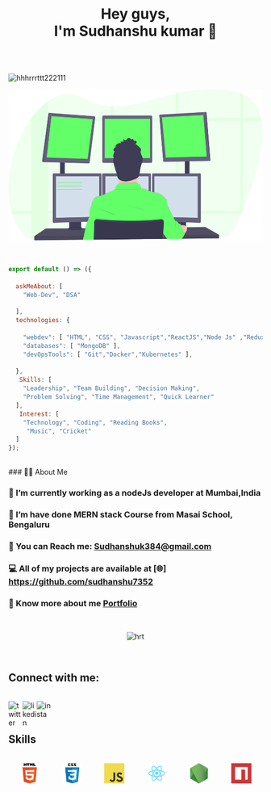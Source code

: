 <h1 align="center"> Hey guys,<br> I'm Sudhanshu kumar 💚</h1> 

<br>
<!---
[![Twitter: hhhrrrttt222111](https://img.shields.io/twitter/follow/hhhrrrttt222111?style=social)](https://twitter.com/hhhrrrttt222111)  &nbsp;&nbsp;&nbsp;&nbsp;
[![Linkedin: hhhrrrttt222111](https://img.shields.io/badge/-hhhrrrttt222111-blue?style=flat-square&logo=Linkedin&logoColor=black&link=https://www.linkedin.com/in/hhhrrrttt222111/)](https://www.linkedin.com/in/hhhrrrttt222111/)
-->

<br>

<p align="left"> <img src="https://komarev.com/ghpvc/?username=sudhanshu7352" alt="hhhrrrttt222111" /> </p>


<p align="center"> <img src="assest/neo.svg" alt="sudhanshu" height=300/> </p>

<br>

```js
export default () => ({
 
  askMeAbout: [
    "Web-Dev", "DSA"
    
  ],
  technologies: {
    
    "webdev": [ "HTML", "CSS", "Javascript","ReactJS","Node Js" ,"Redux" ],
    "databases": [ "MongoDB" ],
    "devOpsTools": [ "Git","Docker","Kubernetes" ],
    
  },
   Skills: [
    "Leadership", "Team Building", "Decision Making",
    "Problem Solving", "Time Management", "Quick Learner" 
  ],
   Interest: [
    "Technology", "Coding", "Reading Books",
     "Music", "Cricket" 
  ]
});
```

<br>
### 🙋‍♂️ About Me

### 🌱 I’m currently working as a nodeJs developer at Mumbai,India

### 💬 I’m have done MERN stack Course from Masai School, Bengaluru

### 📧 You can Reach me: **Sudhanshuk384@gmail.com**
### 💻 All of my projects are available at [🌐] https://github.com/sudhanshu7352
### 🔭 Know more about me **[Portfolio](https://portfolio-peach-nine-31.vercel.app/)**
<br>


<p align="center"> <img src="https://github-readme-stats.vercel.app/api?username=sudhanshu7352&count_private=true&show_icons=true&theme=tokyonight&custom_title=My Github Stats 👾" alt="hrt" /> </p>  <br>

<!-- <p align="center"> <img src="https://github-profile-trophy.vercel.app/?username=hhhrrrttt222111&theme=onedark" alt="hrt" /> </p> -->

<!---
<p align="center"> <img src="https://github-readme-stats.vercel.app/api/top-langs/?username=hhhrrrttt222111&show_icons=true&layout=compact&theme=tokyonight"" alt="hrt" /> </p>
-->

## Connect with me:

<br>
</a>
<a href="https://twitter.com/Sudhans07757035" target="_blank"><img align="left" alt="twitter" width="28px" src="https://cdn.jsdelivr.net/npm/simple-icons@v3/icons/twitter.svg" /></a>
<a href="https://www.linkedin.com/in/sudhanshu-kumar-b7830322b/" target="_blank"><img align="left" alt="likedin" width="28px" src="https://cdn.jsdelivr.net/npm/simple-icons@v3/icons/linkedin.svg" /></a>
<a href="https://www.instagram.com/" target="_blank"><img align="left" alt="insta" width="28px" src="https://cdn.jsdelivr.net/npm/simple-icons@v3/icons/instagram.svg" /></a>

<br>
<br>

## Skills

<br>
<div style="display: flex; justify-content: space-around">
<img align="left" alt="HTML5" width="40px" src="https://raw.githubusercontent.com/github/explore/80688e429a7d4ef2fca1e82350fe8e3517d3494d/topics/html/html.png" />
<img align="left" alt="CSS3" width="40px" src="https://raw.githubusercontent.com/github/explore/80688e429a7d4ef2fca1e82350fe8e3517d3494d/topics/css/css.png" />

<img align="left" alt="JavaScript" width="40px" src="https://raw.githubusercontent.com/github/explore/80688e429a7d4ef2fca1e82350fe8e3517d3494d/topics/javascript/javascript.png" />
<img align="left" alt="React" width="40px" src="https://raw.githubusercontent.com/github/explore/80688e429a7d4ef2fca1e82350fe8e3517d3494d/topics/react/react.png" />
<img align="left" alt="Node.js" width="40px" src="https://raw.githubusercontent.com/github/explore/80688e429a7d4ef2fca1e82350fe8e3517d3494d/topics/nodejs/nodejs.png" />
<img align="left" alt="npm" width="40px" src="https://raw.githubusercontent.com/github/explore/80688e429a7d4ef2fca1e82350fe8e3517d3494d/topics/npm/npm.png" />

</div>
